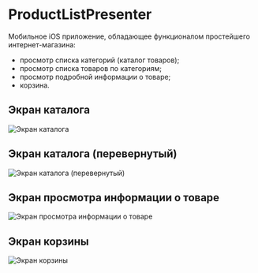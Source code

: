 # ProductListPresenter
Мобильное iOS приложение, обладающее функционалом простейшего интернет-магазина:
* просмотр списка категорий (каталог товаров);
* просмотр списка товаров по категориям;
* просмотр подробной информации о товаре;
* корзина.

## Экран каталога
![Экран каталога](/Images/catalog.png)

## Экран каталога (перевернутый)
![Экран каталога (перевернутый)](/Images/catalog_rotated.png)

## Экран просмотра информации о товаре
![Экран просмотра информации о товаре](/Images/product_details.png)

## Экран корзины
![Экран корзины](/Images/shopping_cart.png)
